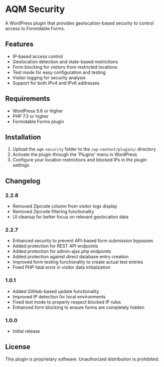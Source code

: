 # AQM Security

A WordPress plugin that provides geolocation-based security to control access to Formidable Forms.

## Features

- IP-based access control
- Geolocation detection and state-based restrictions
- Form blocking for visitors from restricted locations
- Test mode for easy configuration and testing
- Visitor logging for security analysis
- Support for both IPv4 and IPv6 addresses

## Requirements

- WordPress 5.6 or higher
- PHP 7.3 or higher
- Formidable Forms plugin

## Installation

1. Upload the `aqm-security` folder to the `/wp-content/plugins/` directory
2. Activate the plugin through the 'Plugins' menu in WordPress
3. Configure your location restrictions and blocked IPs in the plugin settings

## Changelog

### 2.2.8
- Removed Zipcode column from visitor logs display
- Removed Zipcode filtering functionality
- UI cleanup for better focus on relevant geolocation data

### 2.2.7
- Enhanced security to prevent API-based form submission bypasses
- Added protection for REST API endpoints
- Added protection for admin-ajax.php endpoints
- Added protection against direct database entry creation
- Improved form testing functionality to create actual test entries
- Fixed PHP fatal error in visitor data initialization

### 1.0.1
- Added GitHub-based update functionality
- Improved IP detection for local environments
- Fixed test mode to properly respect blocked IP rules
- Enhanced form blocking to ensure forms are completely hidden

### 1.0.0
- Initial release

## License

This plugin is proprietary software. Unauthorized distribution is prohibited.
